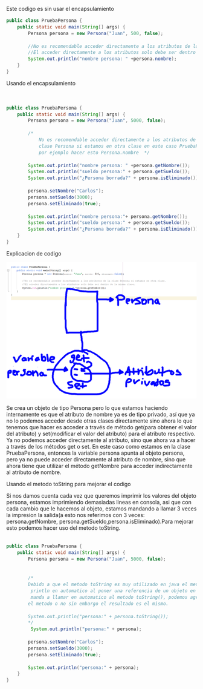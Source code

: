 
Este codigo es sin usar el encapsulamiento

`````` java
public class PruebaPersona {
    public static void main(String[] args) {
        Persona persona = new Persona("Juan", 500, false);
    
        //No es recomendable acceder directamente a los atributos de la clase Persona si estamos en otra clase.
        //El acceder directamente a los atributos solo debe ser dentro de la misma clase.
        System.out.println("nombre persona: " +persona.nombre);
    }
}

``````

Usando el encapsulamiento

`````` java


public class PruebaPersona {
    public static void main(String[] args) {
        Persona persona = new Persona("Juan", 5000, false);
    
        /*
            No es recomendable acceder directamente a los atributos de la
            clase Persona si estamos en otra clase en este caso PruebaPersona.
            por ejemplo hacer esto Persona.nombre  */
        
        System.out.println("nombre persona: " +persona.getNombre());
        System.out.println("sueldo persona:" + persona.getSueldo());
        System.out.println("¿Persona borrada?" + persona.isEliminado());
        
        persona.setNombre("Carlos");
        persona.setSueldo(3000);
        persona.setEliminado(true);
        
        System.out.println("nombre persona:"+ persona.getNombre());
        System.out.println("sueldo persona:" + persona.getSueldo());
        System.out.println("¿Persona borrada?" + persona.isEliminado());
    }
}

`````` 

Explicacion de codigo

![encapsulamiento](/imagenesjava/encapsulamiento.png "encapsulamiento")



Se crea un objeto de tipo Persona pero lo que estamos haciendo internamente es que el atributo de nombre ya es de tipo privado, así que ya no lo podemos acceder desde otras clases directamente sino ahora lo que tenemos que hacer es acceder a través de método get(para obtener el valor del atributo) y set(modificar el valor del atributo) para el atributo respectivo. Ya no podemos acceder directamente al atributo, sino que ahora va a hacer a través de los métodos get o set.
En este caso como estamos en la clase PruebaPersona, entonces la variable persona apunta al objeto persona, pero ya no puede acceder directamente al atributo de nombre, sino que ahora tiene que utilizar el método getNombre para acceder indirectamente al atributo de nombre.



Usando el metodo toString para mejorar el codigo


Si nos damos cuenta cada vez que queremos imprimir los valores del objeto persona, estamos imprimiendo demasiadas lineas en consola, asi que con cada cambio que le hacemos al objeto, estamos mandando a llamar 3 veces la impresion la salida(a esto nos referimos con 3 veces: persona.getNombre, persona.getSueldo,persona.isEliminado).Para mejorar esto podemos hacer uso del metodo toString.




``````java

public class PruebaPersona {
    public static void main(String[] args) {
        Persona persona = new Persona("Juan", 5000, false);
    
      
        /*
        Debido a que el metodo toString es muy utilizado en java el metodo 
         println en automatico al poner una referencia de un objeto en java
         manda a llamar en automatico al metodo toString(), podemos agregar
        el metodo o no sin embargo el resultado es el mismo.
        
        System.out.println("persona:" + persona.toString());
        */
         System.out.println("persona:" + persona);
        
        persona.setNombre("Carlos");
        persona.setSueldo(3000);
        persona.setEliminado(true);
        
        System.out.println("persona:" + persona);
    }
}

``````